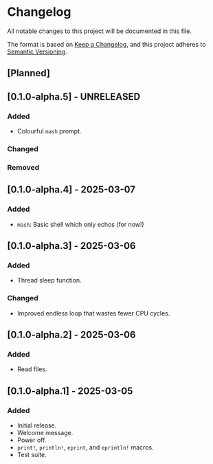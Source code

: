 # Changelog

All notable changes to this project will be documented in this file.

The format is based on [Keep a Changelog](https://keepachangelog.com/en/1.1.0/),
and this project adheres to [Semantic Versioning](https://semver.org/spec/v2.0.0.html).

## [Planned]

## [0.1.0-alpha.5] - UNRELEASED

### Added

- Colourful `mash` prompt.

### Changed

### Removed

## [0.1.0-alpha.4] - 2025-03-07

### Added

- `mash`: Basic shell which only echos (for now!)

## [0.1.0-alpha.3] - 2025-03-06

### Added

- Thread sleep function.

### Changed

- Improved endless loop that wastes fewer CPU cycles.

## [0.1.0-alpha.2] - 2025-03-06

### Added

- Read files.

## [0.1.0-alpha.1] - 2025-03-05

### Added

- Initial release.
- Welcome message.
- Power off.
- `print!`, `println!`, `eprint`, and `eprintln!` macros.
- Test suite.
